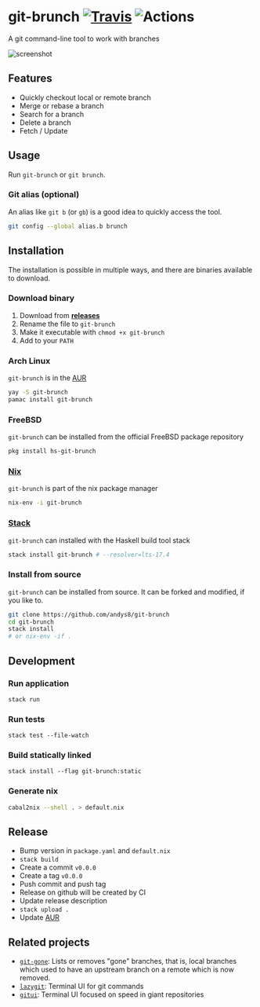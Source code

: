 # git-brunch [![Travis](https://travis-ci.org/andys8/git-brunch.svg?branch=master)](https://travis-ci.org/andys8/git-brunch) ![Actions](https://github.com/andys8/git-brunch/workflows/CI/badge.svg)

A git command-line tool to work with branches

![screenshot](https://raw.githubusercontent.com/andys8/git-brunch/master/screenshot.png)

## Features

- Quickly checkout local or remote branch
- Merge or rebase a branch
- Search for a branch
- Delete a branch
- Fetch / Update

## Usage

Run `git-brunch` or `git brunch`.

### Git alias (optional)

An alias like `git b` (or `gb`) is a good idea to quickly access the tool.

```sh
git config --global alias.b brunch
```

## Installation

The installation is possible in multiple ways, and there are binaries available to download.

### Download binary

1. Download from **[releases](https://github.com/andys8/git-brunch/releases)**
1. Rename the file to `git-brunch`
1. Make it executable with `chmod +x git-brunch`
1. Add to your `PATH`

### Arch Linux

`git-brunch` is in the [AUR](https://aur.archlinux.org/packages/git-brunch)

```sh
yay -S git-brunch
pamac install git-brunch
```

### FreeBSD

`git-brunch` can be installed from the official FreeBSD package repository

```sh
pkg install hs-git-brunch
```

### [Nix](https://nixos.org/nix)

`git-brunch` is part of the nix package manager

```sh
nix-env -i git-brunch
```

### [Stack](https://haskellstack.org)

`git-brunch` can installed with the Haskell build tool stack

```sh
stack install git-brunch # --resolver=lts-17.4
```

### Install from source

`git-brunch` can be installed from source. It can be forked and modified, if you like to.

```sh
git clone https://github.com/andys8/git-brunch
cd git-brunch
stack install
# or nix-env -if .
```

## Development

### Run application

```shell
stack run
```

### Run tests

```shell
stack test --file-watch
```

### Build statically linked

```shell
stack install --flag git-brunch:static
```

### Generate nix

```sh
cabal2nix --shell . > default.nix
```

## Release

- Bump version in `package.yaml` and `default.nix`
- `stack build`
- Create a commit `v0.0.0`
- Create a tag `v0.0.0`
- Push commit and push tag
- Release on github will be created by CI
- Update release description
- `stack upload .`
- Update [AUR](https://aur.archlinux.org/cgit/aur.git/tree/PKGBUILD?h=git-brunch#n3)

## Related projects

- [`git-gone`](https://github.com/lunaryorn/git-gone): Lists or removes "gone" branches, that is, local branches which used to have an upstream branch on a remote which is now removed.
- [`lazygit`](https://github.com/jesseduffield/lazygit): Terminal UI for git commands
- [`gitui`](https://github.com/extrawurst/gitui): Terminal UI focused on speed in giant repositories
